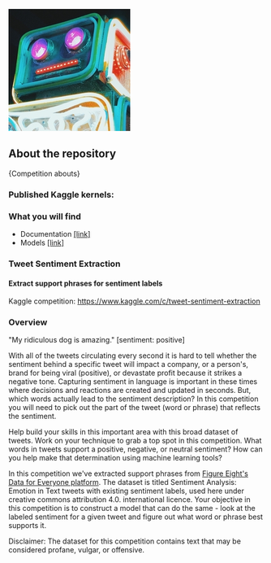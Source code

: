![](https://github.com/dimitreOliveira/Tweet-Sentiment-Extraction/blob/master/Assets/banner.png)

## About the repository
{Competition abouts}

### Published Kaggle kernels:

### What you will find
- Documentation [[link]](https://github.com/dimitreOliveira/Tweet-Sentiment-Extraction/tree/master/Documentation)
- Models [[link]](https://github.com/dimitreOliveira/Tweet-Sentiment-Extraction/tree/master/Model%20backlog)

### Tweet Sentiment Extraction
#### Extract support phrases for sentiment labels

Kaggle competition: https://www.kaggle.com/c/tweet-sentiment-extraction

### Overview

"My ridiculous dog is amazing." [sentiment: positive]

With all of the tweets circulating every second it is hard to tell whether the sentiment behind a specific tweet will impact a company, or a person's, brand for being viral (positive), or devastate profit because it strikes a negative tone. Capturing sentiment in language is important in these times where decisions and reactions are created and updated in seconds. But, which words actually lead to the sentiment description? In this competition you will need to pick out the part of the tweet (word or phrase) that reflects the sentiment.

Help build your skills in this important area with this broad dataset of tweets. Work on your technique to grab a top spot in this competition. What words in tweets support a positive, negative, or neutral sentiment? How can you help make that determination using machine learning tools?

In this competition we've extracted support phrases from [Figure Eight's Data for Everyone platform](https://www.figure-eight.com/data-for-everyone/). The dataset is titled Sentiment Analysis: Emotion in Text tweets with existing sentiment labels, used here under creative commons attribution 4.0. international licence. Your objective in this competition is to construct a model that can do the same - look at the labeled sentiment for a given tweet and figure out what word or phrase best supports it.

Disclaimer: The dataset for this competition contains text that may be considered profane, vulgar, or offensive.
